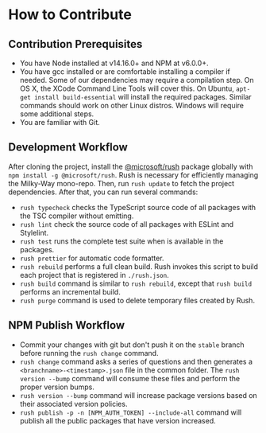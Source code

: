 # How to Contribute

## Contribution Prerequisites

- You have Node installed at v14.16.0+ and NPM at v6.0.0+.
- You have gcc installed or are comfortable installing a compiler if needed. Some of our dependencies may require a compilation step. On OS X, the XCode Command Line Tools will cover this. On Ubuntu, `apt-get install build-essential` will install the required packages. Similar commands should work on other Linux distros. Windows will require some additional steps.
- You are familiar with Git.

## Development Workflow

After cloning the project, install the [@microsoft/rush][rush-url] package globally with `npm install -g @microsoft/rush`. Rush is necessary for efficiently managing the Milky-Way mono-repo. Then, run `rush update` to fetch the project dependencies. After that, you can run several commands:

- `rush typecheck` checks the TypeScript source code of all packages with the TSC compiler without emitting.
- `rush lint` check the source code of all packages with ESLint and Stylelint.
- `rush test` runs the complete test suite when is available in the packages.
- `rush prettier` for automatic code formatter.
- `rush rebuild` performs a full clean build. Rush invokes this script to build each project that is registered in `./rush.json`.
- `rush build` command is similar to `rush rebuild`, except that `rush build` performs an incremental build.
- `rush purge` command is used to delete temporary files created by Rush.

## NPM Publish Workflow
- Commit your changes with git but don't push it on the `stable` branch before running the `rush change` command.
- `rush change` command asks a series of questions and then generates a `<branchname>-<timestamp>.json` file in the common folder. The `rush version --bump` command will consume these files and perform the proper version bumps.
- `rush version --bump` command will increase package versions based on their associated version policies.
- `rush publish -p -n [NPM_AUTH_TOKEN] --include-all` command will publish all the public packages that have version increased.

[rush-url]: https://rushjs.io/
